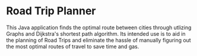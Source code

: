 # Road Trip Planner

This Java application finds the optimal route between cities through utlizing Graphs and Dijkstra's shortest path algorithm. 
Its intended use is to aid in the planning of Road Trips and eliminate the hassle of manually figuring out the most optimal routes of travel to save time and gas.
